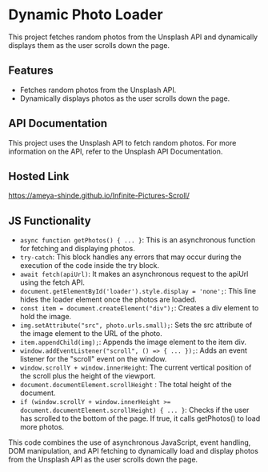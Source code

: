 # Dynamic Photo Loader

This project fetches random photos from the Unsplash API and dynamically displays them as the user scrolls down the page.

## Features

- Fetches random photos from the Unsplash API.
- Dynamically displays photos as the user scrolls down the page.

## API Documentation
This project uses the Unsplash API to fetch random photos. For more information on the API, refer to the Unsplash API Documentation.

## Hosted Link
  https://ameya-shinde.github.io/Infinite-Pictures-Scroll/

## JS Functionality
* `async function getPhotos() { ... }`: This is an asynchronous function for fetching and displaying photos.
* `try-catch`: This block handles any errors that may occur during the execution of the code inside the try block.
* `await fetch(apiUrl)`: It makes an asynchronous request to the apiUrl using the fetch API.
* `document.getElementById('loader').style.display = 'none';`: This line hides the loader element once the photos are loaded.
* `const item = document.createElement("div");`: Creates a div element to hold the image.
* `img.setAttribute("src", photo.urls.small);`: Sets the src attribute of the image element to the URL of the photo.
* `item.appendChild(img);`: Appends the image element to the item div.
* `window.addEventListener("scroll", () => { ... });`: Adds an event listener for the "scroll" event on the window.
* `window.scrollY + window.innerHeight`: The current vertical position of the scroll plus the height of the viewport.
* `document.documentElement.scrollHeight` : The total height of the document.
* `if (window.scrollY + window.innerHeight >= document.documentElement.scrollHeight) { ... }`: Checks if the user has scrolled to the bottom of the page. If true, it calls getPhotos() to load more photos.

This code combines the use of asynchronous JavaScript, event handling, DOM manipulation, and API fetching to dynamically load and display photos from the Unsplash API as the user scrolls down the page.
